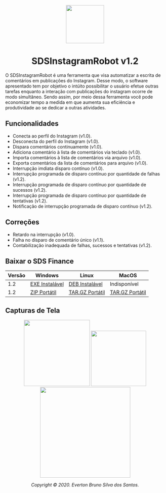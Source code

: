 <p id="simbol" align="center">
	<img src="https://i.imgur.com/cjXRVut.png" height="120px"/>
	<h1 align="center">SDSInstagramRobot v1.2</h1>
</p>

O SDSInstagramRobot é uma ferramenta que visa automatizar a escrita de comentários em publicações do Instagram. Desse modo, o software apresentado tem por objetivo o intúito possibilitar o usuário efetue outras tarefas enquanto a interação com publicações do instagram ocorre de modo simultâneo. Sendo assim, por meio dessa ferramenta você pode economizar tempo a medida em que aumenta sua eficiência e produtividade ao se dedicar a outras atividades.

## Funcionalidades
- Conecta ao perfil do Instagram (v1.0).
- Desconecta do perfil do Instagram (v1.0).
- Dispara comentários continuamente (v1.0).
- Adiciona comentário à lista de comentários via teclado (v1.0).
- Importa comentários à lista de comentários via arquivo (v1.0).
- Exporta comentários da lista de comentários para arquivo (v1.0).
- Interrupção imdiata disparo contínuo (v1.0).
- Interrupção programada de disparo contínuo por quantidade de falhas (v1.2).
- Interrupção programada de disparo contínuo por quantidade de sucessos (v1.2).
- Interrupção programada de disparo contínuo por quantidade de tentativas (v1.2).
- Notificação de interrupção programada de disparo contínuo (v1.2).

## Correções
- Retardo na interrupção (v1.0).
- Falha no disparo de comentário único (v1.1).
- Contabilização inadequada de falhas, sucessos e tentativas (v1.2).

## Baixar o SDS Finance

| Versão | Windows | Linux | MacOS |
| --- | --- | --- | --- |
| 1.2 | [EXE Instalável][100] | [DEB Instalável][200] | Indisponível |
| 1.2 | [ZIP Portátil][101] | [TAR.GZ Portátil][201] | [TAR.GZ Portátil][301] |

## Capturas de Tela

<p id="simbol" align="center">
	<img src="https://i.imgur.com/1Epwvld.png" height="208px"/>
	<img src="https://i.imgur.com/ESepbji.png" height="174px"/>
	<img src="https://i.imgur.com/ekYlZQZ.png" height="285px"/>
</p>

[//]: #DownloadFile
[100]: https://github.com/evertonbrunosds/SDSInstagramRobot/releases/download/v1.2/SDSIR-Windows-setup-32and64.exe
[101]: https://github.com/evertonbrunosds/SDSInstagramRobot/releases/download/v1.2/SDSIR-Windows-portable-32and64.zip
[200]: https://github.com/evertonbrunosds/SDSInstagramRobot/releases/download/v1.2/SDSIR-Linux-setup-32and64.deb
[201]: https://github.com/evertonbrunosds/SDSInstagramRobot/releases/download/v1.2/SDSIR-Linux-portable-32and64.tar.gz
[301]: https://github.com/evertonbrunosds/SDSInstagramRobot/releases/download/v1.2/SDSIR-MacOS-portable.tar.gz

<p align="center"><em> Copyright © 2020. Everton Bruno Silva dos Santos. </em></p>
